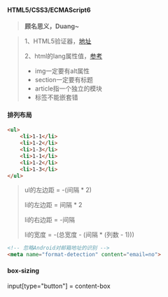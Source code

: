 #### HTML5/CSS3/ECMAScript6

> **顾名思义，Duang~**

> 1、HTML5验证器，[地址](https://html5.validator.nu/)
>
> 2、html的lang属性值，[参考](http://www.iana.org/assignments/language-subtag-registry/language-subtag-registry) 
>
> - img一定要有alt属性
> - section一定要有标题
> - article指一个独立的模块
> - 标签不能嵌套错

#### 排列布局
```html
<ul>
    <li>1-1</li>
    <li>1-2</li>
    <li>1-3</li>
    <li>1-1</li>
    <li>1-2</li>
    <li>1-3</li>
</ul>
```
> ul的左边距 = -(间隔 * 2)
>
> li的左边距 = 间隔 * 2
>
> li的右边距 = -间隔
>
> li的宽度 = -(总宽度 - (间隔 * (列数 - 1)))


```html
<!-- 忽略Android对邮箱地址的识别 -->
<meta name="format-detection" content="email=no">
```

#### box-sizing
input[type="button"] = content-box